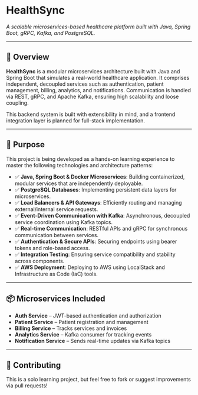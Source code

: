 # HealthSync  
*A scalable microservices-based healthcare platform built with Java, Spring Boot, gRPC, Kafka, and PostgreSQL.*

---

## 🚀 Overview

**HealthSync** is a modular microservices architecture built with Java and Spring Boot that simulates a real-world healthcare application. It comprises independent, decoupled services such as authentication, patient management, billing, analytics, and notifications. Communication is handled via REST, gRPC, and Apache Kafka, ensuring high scalability and loose coupling.

This backend system is built with extensibility in mind, and a frontend integration layer is planned for full-stack implementation.

---

## 🎯 Purpose

This project is being developed as a hands-on learning experience to master the following technologies and architecture patterns:

- ✅ **Java, Spring Boot & Docker Microservices**: Building containerized, modular services that are independently deployable.
- ✅ **PostgreSQL Databases**: Implementing persistent data layers for microservices.
- ✅ **Load Balancers & API Gateways**: Efficiently routing and managing external/internal service requests.
- ✅ **Event-Driven Communication with Kafka**: Asynchronous, decoupled service coordination using Kafka topics.
- ✅ **Real-time Communication**: RESTful APIs and gRPC for synchronous communication between services.
- ✅ **Authentication & Secure APIs**: Securing endpoints using bearer tokens and role-based access.
- ✅ **Integration Testing**: Ensuring service compatibility and stability across components.
- ✅ **AWS Deployment**: Deploying to AWS using LocalStack and Infrastructure as Code (IaC) tools.

---

## 📦 Microservices Included

- **Auth Service** – JWT-based authentication and authorization
- **Patient Service** – Patient registration and management
- **Billing Service** – Tracks services and invoices
- **Analytics Service** – Kafka consumer for tracking events
- **Notification Service** – Sends real-time updates via Kafka topics

---



## 🤝 Contributing

This is a solo learning project, but feel free to fork or suggest improvements via pull requests!
